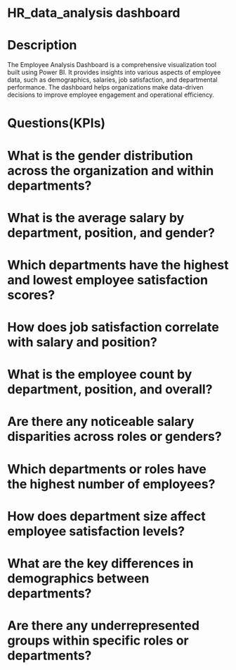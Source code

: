 # HR_data_analysis dashboard
# Description
The Employee Analysis Dashboard is a comprehensive visualization tool built using Power BI. It provides insights into various aspects of employee data, such as demographics, salaries, job satisfaction, and departmental performance. The dashboard helps organizations make data-driven decisions to improve employee engagement and operational efficiency.
# Questions(KPIs)
# What is the gender distribution across the organization and within departments?
# What is the average salary by department, position, and gender?
# Which departments have the highest and lowest employee satisfaction scores?
# How does job satisfaction correlate with salary and position?
# What is the employee count by department, position, and overall?
# Are there any noticeable salary disparities across roles or genders?
# Which departments or roles have the highest number of employees?
# How does department size affect employee satisfaction levels?
# What are the key differences in demographics between departments?
# Are there any underrepresented groups within specific roles or departments?

